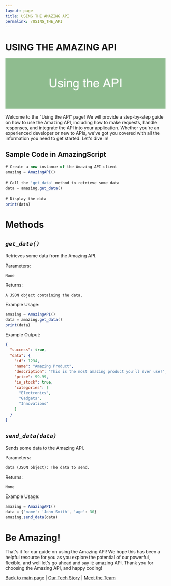 ```yaml
---
layout: page
title: USING THE AMAZING API
permalink: /USING_THE_API
---
```

# USING THE AMAZING API

![using-the-api](images/dummy_1600x500_ffffff_8FBC8F_using-the-api.png)

Welcome to the "Using the API" page! We will provide a step-by-step guide on how to use the Amazing API, including how to make requests, handle responses, and integrate the API into your application. Whether you're an experienced developer or new to APIs, we've got you covered with all the information you need to get started. Let's dive in!

## Sample Code in AmazingScript

```javascript
# Create a new instance of the Amazing API client
amazing = AmazingAPI()

# Call the 'get_data' method to retrieve some data
data = amazing.get_data()

# Display the data
print(data)
```
# Methods

## *`get_data()`*

Retrieves some data from the Amazing API.

Parameters:

    None

Returns:

    A JSON object containing the data.

Example Usage:
```javascript
amazing = AmazingAPI()
data = amazing.get_data()
print(data)
```
Example Output:
```json
{
  "success": true,
  "data": {
    "id": 1234,
    "name": "Amazing Product",
    "description": "This is the most amazing product you'll ever use!",
    "price": 99.99,
    "in_stock": true,
    "categories": [
      "Electronics",
      "Gadgets",
      "Innovations"
    ]
  }
}
```



## *`send_data(data)`*

Sends some data to the Amazing API.

Parameters:

    data (JSON object): The data to send.

Returns:

    None

Example Usage:
```javascript
amazing = AmazingAPI()
data = {'name': 'John Smith', 'age': 30}
amazing.send_data(data)
```

# Be Amazing!
That's it for our guide on using the Amazing API! We hope this has been a helpful resource for you as you explore the potential of our powerful, flexible, and well let's go ahead and say it: amazing API. Thank you for choosing the Amazing API, and happy coding!

[Back to main page](INDEX.md) | [Our Tech Story](OUR_TECH_STORY.md) | [Meet the Team](MEET_THE_TEAM.md)
